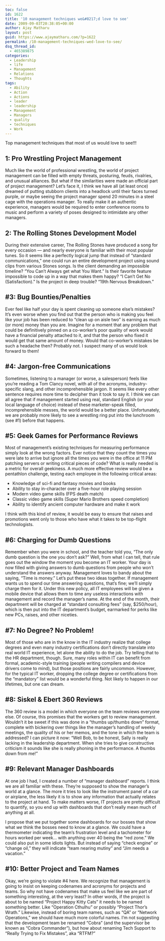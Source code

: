```yaml
---
toc: false
id: 1622
title: '10 management techniques we&#8217;d love to see'
date: 2009-09-03T20:38:05+00:00
author: Ajay Matharu
layout: post
guid: https://www.ajaymatharu.com/?p=1622
permalink: /10-management-techniques-wed-love-to-see/
dsq_thread_id:
  - 465389875
categories:
  - Leadership
  - life
  - Management
  - Relations
  - Thoughts
tags:
  - Ability
  - Action
  - Actions
  - leader
  - leadership
  - Management
  - Managers
  - quality
  - techniques
  - Work
---
```

Top management techniques that most of us would love to see!!!

## 1: Pro Wrestling Project Management

Much like the world of professional wrestling, the world of project management can be filled with empty threats, posturing, feuds, rivalries, and unusual alliances. But what if the similarities were made an official part of project management? Let’s face it, I think we have all (at least once) dreamed of putting stubborn clients into a headlock until their faces turned purple, or maybe seeing the project manager spend 20 minutes in a steel cage with the operations manager. To really make it an authentic experience, managers would be required to enter conference rooms to music and perform a variety of poses designed to intimidate any other managers.

## 2: The Rolling Stones Development Model

During their extensive career, The Rolling Stones have produced a song for every occasion — and nearly everyone is familiar with their most popular tunes. So it seems like a perfectly logical jump that instead of “standard communications,” one could run an entire development project using sound clips from various Stones songs. Is the client demanding an impossible timeline? “You Can’t Always get what You Want.” Is their favorite feature impossible to code up in a way that makes them happy? “I Can’t Get No (Satisfaction).” Is the project in deep trouble? “19th Nervous Breakdown.”

## #3: Bug Bounties/Penalties

Ever feel like half your day is spent cleaning up someone else’s mistakes? It’s even worse when you find out that the person who is making you feel like your job has been reduced to “clean up on aisle two” is earning as much (or more) money than you are. Imagine for a moment that any problem that could be definitively pinned on a co-worker’s poor quality of work would have a financial penalty attached to it, and that the person who fixed it would get that same amount of money. Would that co-worker’s mistakes be such a headache then? Probably not. I suspect many of us would look forward to them!

## #4: Jargon-free Communications

Sometimes, listening to a manager (or worse, a salesperson) feels like you’re reading a Tom Clancy novel, with all of the acronyms, industry-specific slang, and other incomprehensible jargon. It seems like every other sentence requires more time to decipher than it took to say it. I think we can all agree that if management started using real, standard English (or your local language of choice) instead of these marketer-speak filled, incomprehensible messes, the world would be a better place. Unfortunately, we are probably more likely to see a wrestling ring put into the lunchroom (see #1) before that happens.

## #5: Geek Games for Performance Reviews

Most of management’s existing techniques for measuring performance simply look at the wrong factors. Ever notice that they count the times you were late to arrive but ignore all the times you were in the office at 11 PM patching servers or writing critical pieces of code? What is really needed is a metric for overall geekiness. A much more effective review would be a pentathlon challenge, testing each employee in the following critical areas:

  * Knowledge of sci-fi and fantasy movies and books
  * Ability to stay in-character over a five-hour role playing session
  * Modern video game skills (FPS death match)
  * Classic video game skills (Super Mario Brothers speed completion)
  * Ability to identify ancient computer hardware and make it work

I think with this kind of review, it would be easy to ensure that raises and promotions went only to those who have what it takes to be top-flight technologists.

## #6: Charging for Dumb Questions

Remember when you were in school, and the teacher told you, “The only dumb question is the one you don’t ask?” Well, from what I can tell, that rule goes out the window the moment you become an IT worker. Your day is now filled with giving answers to dumb questions from people who won’t understand the answers anyway. Management loves to bandy about the saying, “Time is money.” Let’s put these two ideas together. If management wants us to spend our time answering questions, that’s fine; we’ll simply charge them for it. Under this new policy, all IT employees will be given a mobile device that allows them to time any useless interactions with management and record the manager’s name. At the end of the month, their department will be charged at “standard consulting fees” (say, $250/hour), which is then put into the IT department’s budget, earmarked for perks like new PCs, raises, and other niceties.

## #7: No Degree? No Problem!

Most of those who are in the know in the IT industry realize that college degrees and even many industry certifications don’t directly translate into real world IT experience, let alone the ability to do the job. Try telling that to the HR department, though. Sure, many roles within IT can benefit from formal, academic-style training (people writing compilers and device drivers come to mind), but those positions are fairly uncommon. However, for the typical IT worker, dropping the college degree or certifications from the “mandatory” list would be a wonderful thing. Not likely to happen in our lifetimes, but one can dream.

## #8: Siskel & Ebert 360 Reviews

The 360 review is a model in which everyone on the team reviews everyone else. Of course, this promises that the workers get to review management. Wouldn’t it be sweet if this was done in a “thumbs up/thumbs down” format, complete with bickering over things like the manager’s handling of weekly meetings, the quality of his or her memos, and the tone in which the team is addressed? I can picture it now: “Well Bob, to be honest, Sally is really lacking in the leadership department. When she tries to give constructive criticism it sounds like she is really phoning in the performance. A thumbs down from me!”

## #9: Relevant Manager Dashboards

At one job I had, I created a number of “manager dashboard” reports. I think we are all familiar with these. They’re supposed to show the manager’s world at a glance. The more it tries to look like the instrument panel of a car or airplane, the less likely it is to show any information that actually relates to the project at hand. To make matters worse, IT projects are pretty difficult to quantify, so you end up with dashboards that don’t really mean much of anything at all.

I propose that we put together some dashboards for our bosses that show what _we_ think the bosses need to know at a glance. We could have a thermometer indicating the team’s frustration level and a tachometer for hours worked per week… with anything over 40 being the “red zone.” We could also put in some idiots lights. But instead of saying “check engine” or “change oil,” they will indicate “team nearing mutiny” and “Jim needs a vacation.”

## #10: Better Project and Team Names

Okay, we’re going to violate #4 here. We recognize that management is going to insist on keeping codenames and acronyms for projects and teams. So why not have codenames that make us feel like we are part of something interesting, at the very least? In other words, if the project is about to be named “Project Happy Kitty Cats” it needs to be named something better. Like “Operation Cthulhu” or possibly “Project Thor’s Wrath.” Likewise, instead of boring team names, such as “QA” or “Network Operations,” we should have much more colorful names. I’m not suggesting that the development team be renamed “Cobra” (and the supervisor be known as “Cobra Commander”), but how about renaming Tech Support to “Really Trying to Fix Mistakes”, aka “RTFM?”
